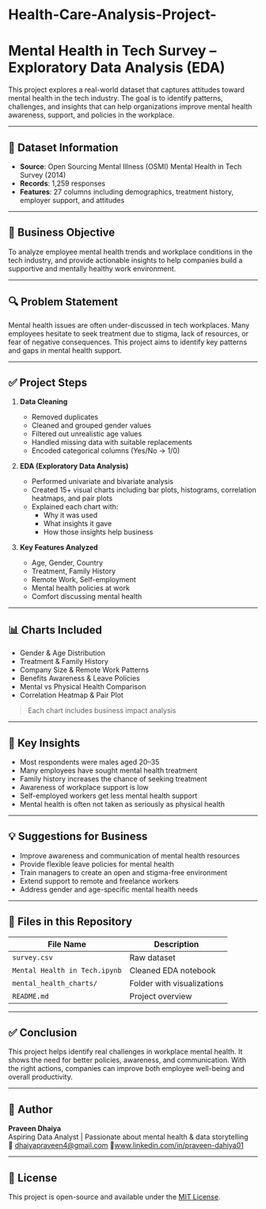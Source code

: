 # Health-Care-Analysis-Project-
#  Mental Health in Tech Survey – Exploratory Data Analysis (EDA)

This project explores a real-world dataset that captures attitudes toward mental health in the tech industry. The goal is to identify patterns, challenges, and insights that can help organizations improve mental health awareness, support, and policies in the workplace.

---

## 📁 Dataset Information

- **Source**: Open Sourcing Mental Illness (OSMI) Mental Health in Tech Survey (2014)
- **Records**: 1,259 responses
- **Features**: 27 columns including demographics, treatment history, employer support, and attitudes

---

## 🎯 Business Objective

To analyze employee mental health trends and workplace conditions in the tech industry, and provide actionable insights to help companies build a supportive and mentally healthy work environment.

---

## 🔍 Problem Statement

Mental health issues are often under-discussed in tech workplaces. Many employees hesitate to seek treatment due to stigma, lack of resources, or fear of negative consequences. This project aims to identify key patterns and gaps in mental health support.

---

## ✅ Project Steps

1. **Data Cleaning**  
   - Removed duplicates  
   - Cleaned and grouped gender values  
   - Filtered out unrealistic age values  
   - Handled missing data with suitable replacements  
   - Encoded categorical columns (Yes/No → 1/0)

2. **EDA (Exploratory Data Analysis)**  
   - Performed univariate and bivariate analysis  
   - Created 15+ visual charts including bar plots, histograms, correlation heatmaps, and pair plots  
   - Explained each chart with:
     - Why it was used  
     - What insights it gave  
     - How those insights help business

3. **Key Features Analyzed**  
   - Age, Gender, Country  
   - Treatment, Family History  
   - Remote Work, Self-employment  
   - Mental health policies at work  
   - Comfort discussing mental health  

---

## 📊 Charts Included

- Gender & Age Distribution  
- Treatment & Family History  
- Company Size & Remote Work Patterns  
- Benefits Awareness & Leave Policies  
- Mental vs Physical Health Comparison  
- Correlation Heatmap & Pair Plot  
> Each chart includes business impact analysis

---

## 🧠 Key Insights

- Most respondents were males aged 20–35  
- Many employees have sought mental health treatment  
- Family history increases the chance of seeking treatment  
- Awareness of workplace support is low  
- Self-employed workers get less mental health support  
- Mental health is often not taken as seriously as physical health

---

## 💡 Suggestions for Business

- Improve awareness and communication of mental health resources  
- Provide flexible leave policies for mental health  
- Train managers to create an open and stigma-free environment  
- Extend support to remote and freelance workers  
- Address gender and age-specific mental health needs

---

## 📎 Files in this Repository

| File Name                     | Description |
|------------------------------|-------------|
| `survey.csv`                 | Raw dataset |
| `Mental Health in Tech.ipynb` | Cleaned EDA notebook |
| `mental_health_charts/`      | Folder with visualizations |
| `README.md`                  | Project overview |

---

## ✅ Conclusion

This project helps identify real challenges in workplace mental health. It shows the need for better policies, awareness, and communication. With the right actions, companies can improve both employee well-being and overall productivity.

---

## 📌 Author

**Praveen Dhaiya**  
Aspiring Data Analyst | Passionate about mental health & data storytelling  
📧 dhaiyapraveen4@gmail.com 
🔗www.linkedin.com/in/praveen-dahiya01

---

## 📖 License

This project is open-source and available under the [MIT License](LICENSE).
